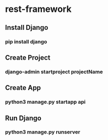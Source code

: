 # rest-framework

## Install Django
### pip install django

## Create Project
### django-admin startproject projectName

## Create App
### python3 manage.py startapp api

## Run Django
### python3 manage.py runserver